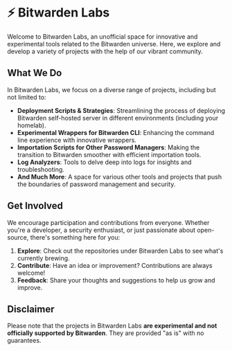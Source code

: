 # :zap: Bitwarden Labs

Welcome to Bitwarden Labs, an unofficial space for innovative and experimental tools related to the Bitwarden universe. Here, we explore and develop a variety of projects with the help of our vibrant community.

## What We Do

In Bitwarden Labs, we focus on a diverse range of projects, including but not limited to:

- **Deployment Scripts & Strategies**: Streamlining the process of deploying Bitwarden self-hosted server in different environments (including your homelab).
- **Experimental Wrappers for Bitwarden CLI**: Enhancing the command line experience with innovative wrappers.
- **Importation Scripts for Other Password Managers**: Making the transition to Bitwarden smoother with efficient importation tools.
- **Log Analyzers**: Tools to delve deep into logs for insights and troubleshooting.
- **And Much More**: A space for various other tools and projects that push the boundaries of password management and security.

## Get Involved

We encourage participation and contributions from everyone. Whether you're a developer, a security enthusiast, or just passionate about open-source, there's something here for you:

1. **Explore**: Check out the repositories under Bitwarden Labs to see what's currently brewing.
2. **Contribute**: Have an idea or improvement? Contributions are always welcome!
3. **Feedback**: Share your thoughts and suggestions to help us grow and improve.

## Disclaimer

Please note that the projects in Bitwarden Labs **are experimental and not officially supported by Bitwarden**. They are provided "as is" with no guarantees.
